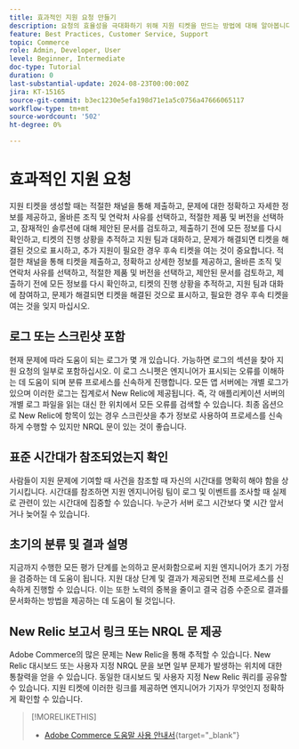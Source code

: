 ```yaml
---
title: 효과적인 지원 요청 만들기
description: 요청의 효율성을 극대화하기 위해 지원 티켓을 만드는 방법에 대해 알아봅니다.
feature: Best Practices, Customer Service, Support
topic: Commerce
role: Admin, Developer, User
level: Beginner, Intermediate
doc-type: Tutorial
duration: 0
last-substantial-update: 2024-08-23T00:00:00Z
jira: KT-15165
source-git-commit: b3ec1230e5efa198d71e1a5c0756a47666065117
workflow-type: tm+mt
source-wordcount: '502'
ht-degree: 0%

---
```



# 효과적인 지원 요청

지원 티켓을 생성할 때는 적절한 채널을 통해 제출하고, 문제에 대한 정확하고 자세한 정보를 제공하고, 올바른 조직 및 연락처 사유를 선택하고, 적절한 제품 및 버전을 선택하고, 잠재적인 솔루션에 대해 제안된 문서를 검토하고, 제출하기 전에 모든 정보를 다시 확인하고, 티켓의 진행 상황을 추적하고 지원 팀과 대화하고, 문제가 해결되면 티켓을 해결된 것으로 표시하고, 추가 지원이 필요한 경우 후속 티켓을 여는 것이 중요합니다. &#x200B; 적절한 채널을 통해 티켓을 제출하고, 정확하고 상세한 정보를 제공하고, 올바른 조직 및 연락처 사유를 선택하고, 적절한 제품 및 버전을 선택하고, 제안된 문서를 검토하고, 제출하기 전에 모든 정보를 다시 확인하고, 티켓의 진행 상황을 추적하고, 지원 팀과 대화에 참여하고, 문제가 해결되면 티켓을 해결된 것으로 표시하고, 필요한 경우 후속 티켓을 여는 것을 잊지 마십시오. &#x200B;

## 로그 또는 스크린샷 포함

현재 문제에 따라 도움이 되는 로그가 몇 개 있습니다. 가능하면 로그의 섹션을 찾아 지원 요청의 일부로 포함하십시오. 이 로그 스니펫은 엔지니어가 표시되는 오류를 이해하는 데 도움이 되며 분류 프로세스를 신속하게 진행합니다. 모든 앱 서버에는 개별 로그가 있으며 이러한 로그는 집계로서 New Relic에 제공됩니다.  즉, 각 애플리케이션 서버의 개별 로그 파일을 읽는 대신 한 위치에서 모든 오류를 검색할 수 있습니다. 최종 옵션으로 New Relic에 항목이 있는 경우 스크린샷을 추가 정보로 사용하여 프로세스를 신속하게 수행할 수 있지만 NRQL 문이 있는 것이 좋습니다.

## 표준 시간대가 참조되었는지 확인

사람들이 지원 문제에 기여할 때 사건을 참조할 때 자신의 시간대를 명확히 해야 함을 상기시킵니다. 시간대를 참조하면 지원 엔지니어링 팀이 로그 및 이벤트를 조사할 때 실제로 관련이 있는 시간대에 집중할 수 있습니다. 누군가 서버 로그 시간보다 몇 시간 앞서거나 늦어질 수 있습니다.

## 초기의 분류 및 결과 설명

지금까지 수행한 모든 평가 단계를 논의하고 문서화함으로써 지원 엔지니어가 초기 가정을 검증하는 데 도움이 됩니다. 지원 대상 단계 및 결과가 제공되면 전체 프로세스를 신속하게 진행할 수 있습니다. 이는 또한 노력의 중복을 줄이고 결국 검증 수준으로 결과를 문서화하는 방법을 제공하는 데 도움이 될 것입니다.

## New Relic 보고서 링크 또는 NRQL 문 제공

Adobe Commerce의 많은 문제는 New Relic을 통해 추적할 수 있습니다. New Relic 대시보드 또는 사용자 지정 NRQL 문을 보면 일부 문제가 발생하는 위치에 대한 통찰력을 얻을 수 있습니다. 동일한 대시보드 및 사용자 지정 New Relic 쿼리를 공유할 수 있습니다. 지원 티켓에 이러한 링크를 제공하면 엔지니어가 기자가 무엇인지 정확하게 확인할 수 있습니다.

>[!MORELIKETHIS]
> 
> - [Adobe Commerce 도움말 사용 안내서](https://experienceleague.adobe.com/en/docs/commerce-knowledge-base/kb/help-center-guide/magento-help-center-user-guide){target="_blank"}
